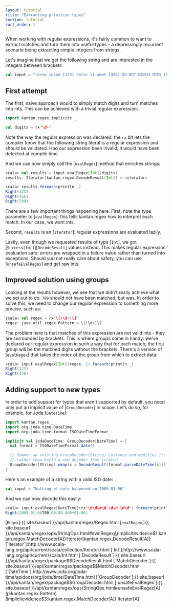 ```yaml
---
layout: tutorial
title: "Extracting primitive types"
section: tutorial
sort_order: 1
---
```

When working with regular expressions, it's fairly common to want to extract matches and turn them into useful types -
a depressingly recurrent scenario being extracting simple integers from strings.

Let's imagine that we get the following string and are interested in the integers between brackets:

```scala
val input = "lorem ipsum [123] dolor si amet [456] DO NOT MATCH THIS 789."
```

## First attempt

The first, naive approach would to simply match digits and turn matches into ints. This can be achieved with a trivial
regular expression:

```scala
import kantan.regex.implicits._

val digits = rx"\d+"
```

Note the way the regular expression was declared: the `rx` bit lets the compiler know that the following string literal
is a regular expression and should be validated. Had our expression been invalid, it would have been detected at
compile time.

And we can now simply call the [`evalRegex`] method that enriches strings:

```scala
scala> val results = input.evalRegex[Int](digits)
results: Iterator[kantan.regex.DecodeResult[Int]] = <iterator>

scala> results.foreach(println _)
Right(123)
Right(456)
Right(789)
```

There are a few important things happening here. First, note the type parameter to [`evalRegex`]: this tells
kantan.regex how to interpret each match. In our case, we want ints.

Second, `results` is an [`Iterator`]: regular expressions are evaluated lazily.

Lastly, even though we requested results of type [`Int`], we got [`Success[Int]`][`DecodeResult`] values instead. This
makes regular expression evaluation safe: errors are wrapped in a failure value rather than turned into exceptions.
Should you not really care about safety, you can use [`unsafeEvalRegex`] and get raw ints.


## Improved solution using groups

Looking at the results however, we see that we didn't really achieve what we set out to do: `789` should not have been
matched, but was. In order to solve this, we need to change our regular expression to something more precise, such as:

```scala
scala> val regex = rx"\[(\d+)\]"
regex: java.util.regex.Pattern = \[(\d+)\]
```

The problem here is that matches of this expression are not valid ints - they are surrounded by brackets. This
is where groups come in handy: we've declared our regular expression in such a way that for each match, the first group
will be the matched digits without the brackets. There's a version of [`evalRegex`] that takes the index of the group
from which to extract data:

```scala
scala> input.evalRegex[Int](regex, 1).foreach(println _)
Right(123)
Right(456)
```

## Adding support to new types

In order to add support for types that aren't supported by default, you need only put an implicit value of
[`GroupDecoder`] in scope. Let’s do so, for example, for Joda [`DateTime`]:

```scala
import kantan.regex._
import org.joda.time.DateTime
import org.joda.time.format.ISODateTimeFormat

implicit val jodaDateTime: GroupDecoder[DateTime] = {
  val format = ISODateTimeFormat.date()

  // Summon an existing GroupDecoder[String] instance and modifies its behaviour,
  // rather than build a new decoder from scratch.
  GroupDecoder[String].emap(s ⇒ DecodeResult(format.parseDateTime(s)))
}
```

Here's an example of a string with a valid ISO date:

```scala
val input = "Nothing of note happened on 2009-01-06"
```

And we can now decode this easily:

```scala
scala> input.evalRegex[DateTime](rx"\d\d\d\d-\d\d-\d\d").foreach(println _)
Right(2009-01-06T00:00:00.000+01:00)
```


[`Regex`]:{{ site.baseurl }}/api/kantan/regex/Regex.html
[`evalRegex`]:{{ site.baseurl }}/api/kantan/regex/ops/StringOps.html#evalRegex[A](p:kantan.regex.Pattern)(implicitevidence$1:kantan.regex.MatchDecoder[A]):Iterator[kantan.regex.DecodeResult[A]]
[`Iterator`]:http://www.scala-lang.org/api/current/scala/collection/Iterator.html
[`Int`]:http://www.scala-lang.org/api/current/scala/Int.html
[`DecodeResult`]:{{ site.baseurl }}/api/kantan/regex/package$$DecodeResult.html
[`MatchDecoder`]:{{ site.baseurl }}/api/kantan/regex/package$$MatchDecoder.html
[`DateTime`]:http://www.joda.org/joda-time/apidocs/org/joda/time/DateTime.html
[`GroupDecoder`]:{{ site.baseurl }}/api/kantan/regex/package$$GroupDecoder.html
[`unsafeEvalRegex`]:{{ site.baseurl }}/api/kantan/regex/ops/StringOps.html#unsafeEvalRegex[A](p:kantan.regex.Pattern)(implicitevidence$3:kantan.regex.MatchDecoder[A]):Iterator[A]
